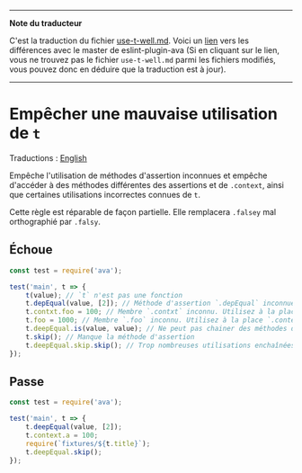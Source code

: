 ___
**Note du traducteur**

C'est la traduction du fichier [use-t-well.md](https://github.com/avajs/eslint-plugin-ava/blob/master/docs/rules/use-t-well.md). Voici un [lien](https://github.com/avajs/eslint-plugin-ava/compare/7542453058c30ebbc79c7bfeb689492fce226d8f...main#diff-732d970806d109613f5519b63e9056d8) vers les différences avec le master de eslint-plugin-ava (Si en cliquant sur le lien, vous ne trouvez pas le fichier `use-t-well.md` parmi les fichiers modifiés, vous pouvez donc en déduire que la traduction est à jour).
___
# Empêcher une mauvaise utilisation de `t`

Traductions : [English](https://github.com/avajs/eslint-plugin-ava/blob/master/docs/rules/use-t-well.md)

Empêche l'utilisation de méthodes d'assertion inconnues et empêche d'accéder à des méthodes différentes des assertions et de `.context`, ainsi que certaines utilisations incorrectes connues de `t`.

Cette règle est réparable de façon partielle. Elle remplacera `.falsey` mal orthographié par `.falsy`.


## Échoue

```js
const test = require('ava');

test('main', t => {
	t(value); // `t` n'est pas une fonction
	t.depEqual(value, [2]); // Méthode d'assertion `.depEqual` inconnue
	t.contxt.foo = 100; // Membre `.contxt` inconnu. Utilisez à la place `.context.contxt`
	t.foo = 1000; // Membre `.foo` inconnu. Utilisez à la place `.context.foo`
	t.deepEqual.is(value, value); // Ne peut pas chainer des méthodes d'assertion
	t.skip(); // Manque la méthode d'assertion
	t.deepEqual.skip.skip(); // Trop nombreuses utilisations enchaînées de `.skip`
});
```


## Passe

```js
const test = require('ava');

test('main', t => {
	t.deepEqual(value, [2]);
	t.context.a = 100;
	require(`fixtures/${t.title}`);
	t.deepEqual.skip();
});
```
